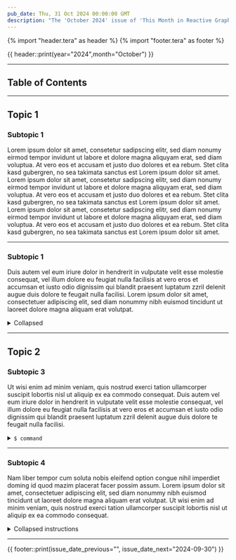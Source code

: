 ```yaml
---
pub_date: Thu, 31 Oct 2024 00:00:00 GMT
description: "The 'October 2024' issue of 'This Month in Reactive Graph' summarizes the progress of Reactive Graph. The topics of this issue are: Manage the type system via the command line interface, Java GraphQL Client POC and the specification of the Identity and Permission System"
---
```


{% import "header.tera" as header %}
{% import "footer.tera" as footer %}

{{ header::print(year="2024",month="October") }}

<hr class="surface-2">

## Table of Contents

<!-- toc -->

<hr class="surface-2">

## Topic 1

### Subtopic 1

Lorem ipsum dolor sit amet, consetetur sadipscing elitr, sed diam nonumy eirmod tempor invidunt ut labore et dolore magna aliquyam erat, sed diam voluptua. At
vero eos et accusam et justo duo dolores et ea rebum. Stet clita kasd gubergren, no sea takimata sanctus est Lorem ipsum dolor sit amet. Lorem ipsum dolor sit
amet, consetetur sadipscing elitr, sed diam nonumy eirmod tempor invidunt ut labore et dolore magna aliquyam erat, sed diam voluptua. At vero eos et accusam et
justo duo dolores et ea rebum. Stet clita kasd gubergren, no sea takimata sanctus est Lorem ipsum dolor sit amet. Lorem ipsum dolor sit amet, consetetur
sadipscing elitr, sed diam nonumy eirmod tempor invidunt ut labore et dolore magna aliquyam erat, sed diam voluptua. At vero eos et accusam et justo duo dolores
et ea rebum. Stet clita kasd gubergren, no sea takimata sanctus est Lorem ipsum dolor sit amet.

<hr class="celestial-blue">

### Subtopic 1

Duis autem vel eum iriure dolor in hendrerit in vulputate velit esse molestie consequat, vel illum dolore eu feugiat nulla facilisis at vero eros et accumsan
et iusto odio dignissim qui blandit praesent luptatum zzril delenit augue duis dolore te feugait nulla facilisi. Lorem ipsum dolor sit amet, consectetuer
adipiscing elit, sed diam nonummy nibh euismod tincidunt ut laoreet dolore magna aliquam erat volutpat.

<details>
<summary>Collapsed</summary>

* A
* B
* C
* D
* E

</details>

<hr class="celestial-blue">

## Topic 2

### Subtopic 3

Ut wisi enim ad minim veniam, quis nostrud exerci tation ullamcorper suscipit lobortis nisl ut aliquip ex ea commodo consequat. Duis autem vel eum iriure dolor
in hendrerit in vulputate velit esse molestie consequat, vel illum dolore eu feugiat nulla facilisis at vero eros et accumsan et iusto odio dignissim qui
blandit praesent luptatum zzril delenit augue duis dolore te feugait nulla facilisi.

<details>
<summary><code>$ command</code></summary>

```
shell output
```

</details>

<hr class="celestial-blue">

### Subtopic 4

Nam liber tempor cum soluta nobis eleifend option congue nihil imperdiet doming id quod mazim placerat facer possim assum. Lorem ipsum dolor sit amet,
consectetuer adipiscing elit, sed diam nonummy nibh euismod tincidunt ut laoreet dolore magna aliquam erat volutpat. Ut wisi enim ad minim veniam, quis nostrud
exerci tation ullamcorper suscipit lobortis nisl ut aliquip ex ea commodo consequat.

<details>
<summary>Collapsed instructions</summary>

Nam <span class="token rg-component">liber</span> tempor cum soluta:

```
shell output
```

Nam liber tempor cum soluta:

```
shell output
```

Nam liber tempor cum soluta:

```
shell output
```

Nam liber `tempor` cum soluta:

```
shell output
```

</details>


<hr class="celestial-blue">

{{ footer::print(issue_date_previous="", issue_date_next="2024-09-30") }}

